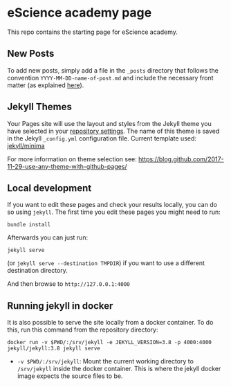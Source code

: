 # eScience academy page
This repo contains the starting page for eScience academy.

## New Posts
To add new posts, simply add a file in the `_posts` directory that follows the convention `YYYY-MM-DD-name-of-post.md` and include the necessary front matter (as explained [here](https://jekyll.github.io/minima/2016/05/20/welcome-to-jekyll.html)).

## Jekyll Themes
Your Pages site will use the layout and styles from the Jekyll theme you have selected in your [repository settings](https://github.com/esciencecenter-digital-skills/esciencecenter-digital-skills.github.io/settings). The name of this theme is saved in the Jekyll `_config.yml` configuration file. Current template used: [jekyll/minima](https://github.com/jekyll/minima)

For more information on theme selection see:
https://blog.github.com/2017-11-29-use-any-theme-with-github-pages/

## Local development
If you want to edit these pages and check your results locally, you can do so using `jekyll`. The first time you edit these pages you might need to run:
```
bundle install
```

Afterwards you can just run:
```
jekyll serve
```
(or `jekyll serve --destination TMPDIR`) if you want to use a different destination directory.

And then browse to `http://127.0.0.1:4000`

## Running jekyll in docker
It is also possible to serve the site locally from a docker container.
To do this, run this command from the repository directory:
```
docker run -v $PWD/:/srv/jekyll -e JEKYLL_VERSION=3.8 -p 4000:4000 jekyll/jekyll:3.8 jekyll serve
```
* `-v $PWD/:/srv/jekyll`: Mount the current working directory to `/srv/jekyll` inside the docker 
container. This is where the jekyll docker image expects the source files to be.
